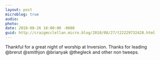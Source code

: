 ```yaml
---
layout: post
microblog: true
audio: 
photo: 
date: 2010-08-26 18:00:00 -0600
guid: http://craigmcclellan.micro.blog/2010/08/27/t22229732428.html
---
```

Thankful for a great night of worship at Inversion. Thanks for leading @brerut @smithjon @brianyak @thegleck and other non tweeps.
